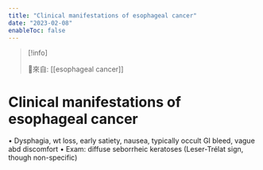 ```yaml
---
title: "Clinical manifestations of esophageal cancer"
date: "2023-02-08"
enableToc: false
---
```


> [!info] 
> 
> 🌱來自: [[esophageal cancer]]

# Clinical manifestations of esophageal cancer
• Dysphagia, wt loss, early satiety, nausea, typically occult GI bleed, vague abd discomfort
• Exam: diffuse seborrheic keratoses (Leser-Trélat sign, though non-specific)
